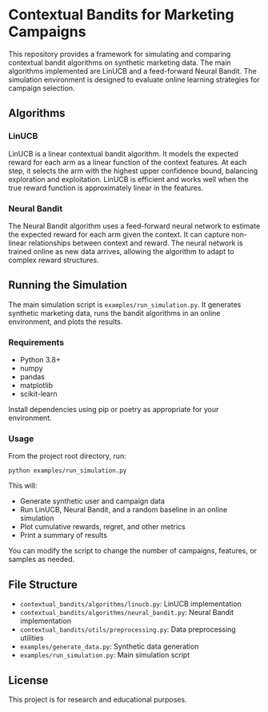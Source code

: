 # Contextual Bandits for Marketing Campaigns

This repository provides a framework for simulating and comparing contextual bandit algorithms on synthetic marketing data. The main algorithms implemented are LinUCB and a feed-forward Neural Bandit. The simulation environment is designed to evaluate online learning strategies for campaign selection.

## Algorithms

### LinUCB
LinUCB is a linear contextual bandit algorithm. It models the expected reward for each arm as a linear function of the context features. At each step, it selects the arm with the highest upper confidence bound, balancing exploration and exploitation. LinUCB is efficient and works well when the true reward function is approximately linear in the features.

### Neural Bandit
The Neural Bandit algorithm uses a feed-forward neural network to estimate the expected reward for each arm given the context. It can capture non-linear relationships between context and reward. The neural network is trained online as new data arrives, allowing the algorithm to adapt to complex reward structures.

## Running the Simulation

The main simulation script is `examples/run_simulation.py`. It generates synthetic marketing data, runs the bandit algorithms in an online environment, and plots the results.

### Requirements
- Python 3.8+
- numpy
- pandas
- matplotlib
- scikit-learn

Install dependencies using pip or poetry as appropriate for your environment.

### Usage

From the project root directory, run:

```
python examples/run_simulation.py
```

This will:
- Generate synthetic user and campaign data
- Run LinUCB, Neural Bandit, and a random baseline in an online simulation
- Plot cumulative rewards, regret, and other metrics
- Print a summary of results

You can modify the script to change the number of campaigns, features, or samples as needed.

## File Structure
- `contextual_bandits/algorithms/linucb.py`: LinUCB implementation
- `contextual_bandits/algorithms/neural_bandit.py`: Neural Bandit implementation
- `contextual_bandits/utils/preprocessing.py`: Data preprocessing utilities
- `examples/generate_data.py`: Synthetic data generation
- `examples/run_simulation.py`: Main simulation script

## License
This project is for research and educational purposes.
